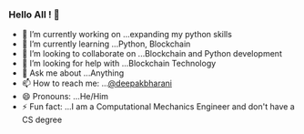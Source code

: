 ### Hello All ! 👋

- 🔭 I’m currently working on ...expanding my python skills
- 🌱 I’m currently learning ...Python, Blockchain
- 👯 I’m looking to collaborate on ...Blockchain and Python development
- 🤔 I’m looking for help with ...Blockchain Technology
- 💬 Ask me about ...Anything
- 📫 How to reach me: ...[@deepakbharani](http://twitter.com/deepakbharani)
- 😄 Pronouns: ...He/Him
- ⚡ Fun fact: ...I am a Computational Mechanics Engineer and don't have a CS degree

